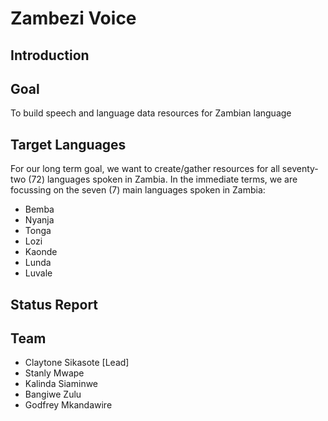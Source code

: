 # Zambezi Voice

## Introduction

## Goal

To build speech and language data resources for Zambian language

## Target Languages
For our long term goal, we want to create/gather resources for all seventy-two (72) languages spoken in Zambia. 
In the immediate terms, we are focussing on the seven (7) main languages spoken in Zambia:

- Bemba
- Nyanja
- Tonga
- Lozi
- Kaonde
- Lunda
- Luvale

## Status Report

## Team

  - Claytone Sikasote [Lead]
  - Stanly Mwape
  - Kalinda Siaminwe
  - Bangiwe Zulu
  - Godfrey Mkandawire



